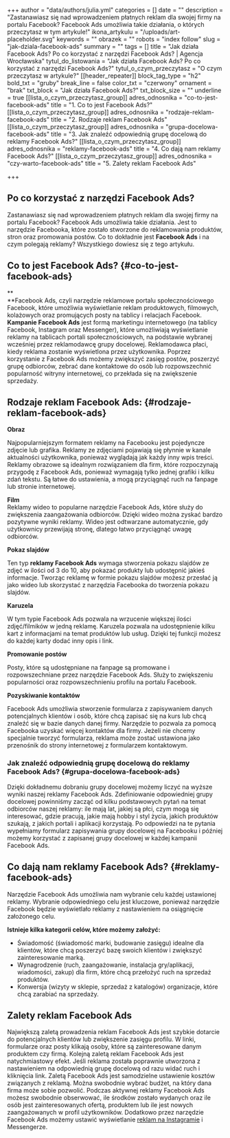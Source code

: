 +++
author = "data/authors/julia.yml"
categories = []
date = ""
description = "Zastanawiasz się nad wprowadzeniem płatnych reklam dla swojej firmy na portalu Facebook? Facebook Ads umożliwia takie działania, o których przeczytasz w tym artykule!"
ikona_artykulu = "/uploads/art-placeholder.svg"
keywords = ""
obrazek = ""
robots = "index follow"
slug = "jak-dziala-facebook-ads"
summary = ""
tags = []
title = "Jak działa Facebook Ads? Po co korzystać z narzędzi Facebook Ads? | Agencja Wrocławska"
tytul_do_listowania = "Jak działa Facebook Ads? Po co korzystać z narzędzi Facebook Ads?"
tytul_o_czym_przeczytasz = "O czym przeczytasz w artykule?"
[[header_repeater]]
block_tag_type = "h2"
bold_txt = "gruby"
break_line = false
color_txt = "czerwony"
ornament = "brak"
txt_block = "Jak działa Facebook Ads?"
txt_block_size = ""
underline = true
[[lista_o_czym_przeczytasz_group]]
adres_odnosnika = "co-to-jest-facebook-ads"
title = "1. Co to jest Facebook Ads?"
[[lista_o_czym_przeczytasz_group]]
adres_odnosnika = "rodzaje-reklam-facebook-ads"
title = "2. Rodzaje reklam Facebook Ads"
[[lista_o_czym_przeczytasz_group]]
adres_odnosnika = "grupa-docelowa-facebook-ads"
title = "3. Jak znaleźć odpowiednią grupę docelową do reklamy Facebook Ads?"
[[lista_o_czym_przeczytasz_group]]
adres_odnosnika = "reklamy-facebook-ads"
title = "4. Co dają nam reklamy Facebook Ads?"
[[lista_o_czym_przeczytasz_group]]
adres_odnosnika = "czy-warto-facebook-ads"
title = "5. Zalety reklam Facebook Ads"

+++
## **Po co korzystać z narzędzi Facebook Ads?**

Zastanawiasz się nad wprowadzeniem płatnych reklam dla swojej firmy na portalu Facebook? Facebook Ads umożliwia takie działania. Jest to narzędzie Facebooka, które zostało stworzone do reklamowania produktów, stron oraz promowania postów. Co to dokładnie jest **Facebook Ads** i na czym polegają reklamy? Wszystkiego dowiesz się z tego artykułu.

## Co to jest Facebook Ads? {#co-to-jest-facebook-ads}

\**  
\**Facebook Ads, czyli narzędzie reklamowe portalu społecznościowego Facebook, które umożliwia wyświetlanie reklam produktowych, filmowych, kolażowych oraz promujących posty na tablicy i relacjach Facebook. **Kampanie Facebook Ads** jest formą marketingu internetowego (na tablicy Facebook, Instagram oraz Messenger), które umożliwiają wyświetlanie reklamy na tablicach portali społecznościowych, na podstawie wybranej wcześniej przez reklamodawcę grupy docelowej. Reklamodawca płaci, kiedy reklama zostanie wyświetlona przez użytkownika. Poprzez korzystanie z Facebook Ads możemy zwiększyć zasięg postów, poszerzyć grupę odbiorców, zebrać dane kontaktowe do osób lub rozpowszechnić popularność witryny internetowej, co przekłada się na zwiększenie sprzedaży.

## Rodzaje reklam Facebook Ads: {#rodzaje-reklam-facebook-ads}

**Obraz**

Najpopularniejszym formatem reklamy na Facebooku jest pojedyncze zdjęcie lub grafika. Reklamy ze zdjęciami pojawiają się płynnie w kanale aktualności użytkownika, ponieważ wyglądają jak każdy inny wpis treści. Reklamy obrazowe są idealnym rozwiązaniem dla firm, które rozpoczynają przygodę z Facebook Ads, ponieważ wymagają tylko jednej grafiki i kilku zdań tekstu. Są łatwe do ustawienia, a mogą przyciągnąć ruch na fanpage lub stronie internetowej.

**Film**  
Reklamy wideo to popularne narzędzie Facebook Ads, które służy do zwiększenia zaangażowania odbiorców. Dzięki wideo można zyskać bardzo pozytywne wyniki reklamy. Wideo jest odtwarzane automatycznie, gdy użytkownicy przewijają stronę, dlatego łatwo przyciągnąć uwagę odbiorców.

**Pokaz slajdów**

Ten typ **reklamy Facebook Ads** wymaga stworzenia pokazu slajdów ze zdjęć w ilości od 3 do 10, aby pokazać produkty lub udostępnić jakieś informacje. Tworząc reklamę w formie pokazu slajdów możesz przesłać ją jako wideo lub skorzystać z narzędzia Facebooka do tworzenia pokazu slajdów.

**Karuzela**

W tym typie Facebook Ads pozwala na wrzucenie większej ilości zdjęć/filmików w jedną reklamę. Karuzela pozwala na udostępnienie kilku kart z informacjami na temat produktów lub usług. Dzięki tej funkcji możesz do każdej karty dodać inny opis i link.

**Promowanie postów**

Posty, które są udostępniane na fanpage są promowane i rozpowszechniane przez narzędzie Facebook Ads. Służy to zwiększeniu popularności oraz rozpowszechnieniu profilu na portalu Facebook.

**Pozyskiwanie kontaktów**

Facebook Ads umożliwia stworzenie formularza z zapisywaniem danych potencjalnych klientów i osób, które chcą zapisać się na kurs lub chcą znaleźć się w bazie danych danej firmy. Narzędzie to pozwala za pomocą Facebooka uzyskać więcej kontaktów dla firmy. Jeżeli nie chcemy specjalnie tworzyć formularza, reklama może zostać ustawiona jako przenośnik do strony internetowej z formularzem kontaktowym.

### Jak znaleźć odpowiednią grupę docelową do reklamy Facebook Ads? {#grupa-docelowa-facebook-ads}

Dzięki dokładnemu dobraniu grupy docelowej możemy liczyć na wyższe wyniki naszej reklamy Facebook Ads. Zdefiniowanie odpowiedniej grupy docelowej powinniśmy zacząć od kilku podstawowych pytań na temat odbiorców naszej reklamy: ile mają lat, jakiej są płci, czym mogą się interesować, gdzie pracują, jakie mają hobby i styl życia, jakich produktów szukają, z jakich portali i aplikacji korzystają. Po odpowiedzi na te pytania wypełniamy formularz zapisywania grupy docelowej na Facebooku i później możemy korzystać z zapisanej grupy docelowej w każdej kampanii Facebook Ads.

## Co dają nam reklamy Facebook Ads? {#reklamy-facebook-ads}

Narzędzie Facebook Ads umożliwia nam wybranie celu każdej ustawionej reklamy. Wybranie odpowiedniego celu jest kluczowe, ponieważ narzędzie Facebook będzie wyświetlało reklamy z nastawieniem na osiągnięcie założonego celu.

**Istnieje kilka kategorii celów, które możemy założyć:**

* Świadomość (świadomość marki, budowanie zasięgu) idealne dla klientów, które chcą poszerzyć bazę swoich klientów i zwiększyć zainteresowanie marką.
* Wynagrodzenie (ruch, zaangażowanie, instalacja gry/aplikacji, wiadomości, zakup) dla firm, które chcą przełożyć ruch na sprzedaż produktów.
* Konwersja (wizyty w sklepie, sprzedaż z katalogów) organizacje, które chcą zarabiać na sprzedaży.

## **Zalety reklam Facebook Ads**

Największą zaletą prowadzenia reklam Facebook Ads jest szybkie dotarcie do potencjalnych klientów lub zwiększenie zasięgu profilu. W linki, formularze oraz posty klikają osoby, które są zainteresowane danym produktem czy firmą. Kolejną zaletą reklam Facebook Ads jest natychmiastowy efekt. Jeśli reklama została poprawnie utworzona z nastawieniem na odpowiednią grupę docelową od razu widać ruch i kliknięcia link. Zaletą Facebook Ads jest samodzielne ustawienie kosztów związanych z reklamą. Można swobodnie wybrać budżet, na który dana firma może sobie pozwolić. Podczas aktywnej reklamy Facebook Ads możesz swobodnie obserwować, ile środków zostało wydanych oraz ile osób jest zainteresowanych ofertą, produktem lub ile jest nowych zaangażowanych w profil użytkowników. Dodatkowo przez narzędzie Facebook Ads możemy ustawić wyświetlanie [reklam na Instagramie](https://agencjawroclawska.pl/blog/jak-prowadzic-firmowego-instagrama/) i Messengerze.